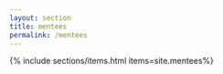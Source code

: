 ```yaml
---
layout: section
title: mentees
permalink: /mentees
---
```


{% include sections/items.html items=site.mentees%}
